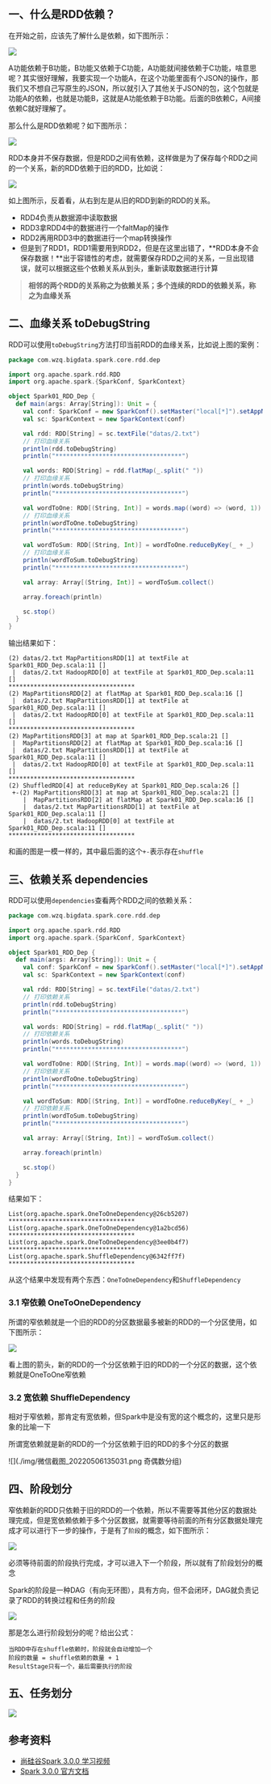 


## 一、什么是RDD依赖？

在开始之前，应该先了解什么是依赖，如下图所示：

![](./img/微信截图_20220506101344.png)

A功能依赖于B功能，B功能又依赖于C功能，A功能就间接依赖于C功能，啥意思呢？其实很好理解，我要实现一个功能A，在这个功能里面有个JSON的操作，那我们又不想自己写原生的JSON，所以就引入了其他关于JSON的包，这个包就是功能A的依赖，也就是功能B，这就是A功能依赖于B功能。后面的B依赖C，A间接依赖C就好理解了。



那么什么是RDD依赖呢？如下图所示：

![](./img/微信截图_20220506102519.png)

RDD本身并不保存数据，但是RDD之间有依赖，这样做是为了保存每个RDD之间的一个关系，新的RDD依赖于旧的RDD，比如说：

![](./img/微信截图_20220506102648.png)

如上图所示，反着看，从右到左是从旧的RDD到新的RDD的关系。

- RDD4负责从数据源中读取数据
- RDD3拿RDD4中的数据进行一个faltMap的操作
- RDD2再用RDD3中的数据进行一个map转换操作
- 但是到了RDD1，RDD1需要用到RDD2，但是在这里出错了，**RDD本身不会保存数据！**出于容错性的考虑，就需要保存RDD之间的关系，一旦出现错误，就可以根据这些个依赖关系从到头，重新读取数据进行计算

> **相邻的两个RDD的关系称之为依赖关系；多个连续的RDD的依赖关系，称之为血缘关系**

## 二、血缘关系 toDebugString

RDD可以使用`toDebugString`方法打印当前RDD的血缘关系，比如说上图的案例：

```scala
package com.wzq.bigdata.spark.core.rdd.dep

import org.apache.spark.rdd.RDD
import org.apache.spark.{SparkConf, SparkContext}

object Spark01_RDD_Dep {
  def main(args: Array[String]): Unit = {
    val conf: SparkConf = new SparkConf().setMaster("local[*]").setAppName("dep")
    val sc: SparkContext = new SparkContext(conf)

    val rdd: RDD[String] = sc.textFile("datas/2.txt")
    // 打印血缘关系
    println(rdd.toDebugString)
    println("***********************************")

    val words: RDD[String] = rdd.flatMap(_.split(" "))
    // 打印血缘关系
    println(words.toDebugString)
    println("***********************************")

    val wordToOne: RDD[(String, Int)] = words.map((word) => (word, 1))
    // 打印血缘关系
    println(wordToOne.toDebugString)
    println("***********************************")

    val wordToSum: RDD[(String, Int)] = wordToOne.reduceByKey(_ + _)
    // 打印血缘关系
    println(wordToSum.toDebugString)
    println("***********************************")

    val array: Array[(String, Int)] = wordToSum.collect()

    array.foreach(println)

    sc.stop()
  }
}
```

输出结果如下：

```
(2) datas/2.txt MapPartitionsRDD[1] at textFile at Spark01_RDD_Dep.scala:11 []
 |  datas/2.txt HadoopRDD[0] at textFile at Spark01_RDD_Dep.scala:11 []
***********************************
(2) MapPartitionsRDD[2] at flatMap at Spark01_RDD_Dep.scala:16 []
 |  datas/2.txt MapPartitionsRDD[1] at textFile at Spark01_RDD_Dep.scala:11 []
 |  datas/2.txt HadoopRDD[0] at textFile at Spark01_RDD_Dep.scala:11 []
***********************************
(2) MapPartitionsRDD[3] at map at Spark01_RDD_Dep.scala:21 []
 |  MapPartitionsRDD[2] at flatMap at Spark01_RDD_Dep.scala:16 []
 |  datas/2.txt MapPartitionsRDD[1] at textFile at Spark01_RDD_Dep.scala:11 []
 |  datas/2.txt HadoopRDD[0] at textFile at Spark01_RDD_Dep.scala:11 []
***********************************
(2) ShuffledRDD[4] at reduceByKey at Spark01_RDD_Dep.scala:26 []
 +-(2) MapPartitionsRDD[3] at map at Spark01_RDD_Dep.scala:21 []
    |  MapPartitionsRDD[2] at flatMap at Spark01_RDD_Dep.scala:16 []
    |  datas/2.txt MapPartitionsRDD[1] at textFile at Spark01_RDD_Dep.scala:11 []
    |  datas/2.txt HadoopRDD[0] at textFile at Spark01_RDD_Dep.scala:11 []
***********************************
```

和画的图是一模一样的，其中最后面的这个`+-`表示存在`shuffle`



## 三、依赖关系 dependencies

RDD可以使用`dependencies`查看两个RDD之间的依赖关系：

```scala
package com.wzq.bigdata.spark.core.rdd.dep

import org.apache.spark.rdd.RDD
import org.apache.spark.{SparkConf, SparkContext}

object Spark01_RDD_Dep {
  def main(args: Array[String]): Unit = {
    val conf: SparkConf = new SparkConf().setMaster("local[*]").setAppName("dep")
    val sc: SparkContext = new SparkContext(conf)

    val rdd: RDD[String] = sc.textFile("datas/2.txt")
    // 打印依赖关系
    println(rdd.toDebugString)
    println("***********************************")

    val words: RDD[String] = rdd.flatMap(_.split(" "))
    // 打印依赖关系
    println(words.toDebugString)
    println("***********************************")

    val wordToOne: RDD[(String, Int)] = words.map((word) => (word, 1))
    // 打印依赖关系
    println(wordToOne.toDebugString)
    println("***********************************")

    val wordToSum: RDD[(String, Int)] = wordToOne.reduceByKey(_ + _)
    // 打印依赖关系
    println(wordToSum.toDebugString)
    println("***********************************")

    val array: Array[(String, Int)] = wordToSum.collect()

    array.foreach(println)

    sc.stop()
  }
}
```

结果如下：

```
List(org.apache.spark.OneToOneDependency@26cb5207)
***********************************
List(org.apache.spark.OneToOneDependency@1a2bcd56)
***********************************
List(org.apache.spark.OneToOneDependency@3ee0b4f7)
***********************************
List(org.apache.spark.ShuffleDependency@6342ff7f)
***********************************
```

从这个结果中发现有两个东西：`OneToOneDependency`和`ShuffleDependency`

### 3.1 窄依赖 OneToOneDependency

所谓的窄依赖就是一个旧的RDD的分区数据最多被新的RDD的一个分区使用，如下图所示：

![](./img/微信截图_20220506134740.png)

看上图的箭头，新的RDD的一个分区依赖于旧的RDD的一个分区的数据，这个依赖就是OneToOne窄依赖

### 3.2 宽依赖 ShuffleDependency

相对于窄依赖，那肯定有宽依赖，但Spark中是没有宽的这个概念的，这里只是形象的比喻一下

所谓宽依赖就是新的RDD的一个分区依赖于旧的RDD的多个分区的数据

![](./img/微信截图_20220506135031.png 奇偶数分组)



## 四、阶段划分

窄依赖新的RDD只依赖于旧的RDD的一个依赖，所以不需要等其他分区的数据处理完成，但是宽依赖依赖于多个分区数据，就需要等待前面的所有分区数据处理完成才可以进行下一步的操作，于是有了`阶段`的概念，如下图所示：

![](./img/微信截图_20220506141902.png)

必须等待前面的阶段执行完成，才可以进入下一个阶段，所以就有了阶段划分的概念

Spark的阶段是一种DAG（有向无环图），具有方向，但不会闭环，DAG就负责记录了RDD的转换过程和任务的阶段

![](./img/微信截图_20220506142110.png)



那是怎么进行阶段划分的呢？给出公式：

```
当RDD中存在shuffle依赖时，阶段就会自动增加一个
阶段的数量 = shuffle依赖的数量 + 1
ResultStage只有一个，最后需要执行的阶段
```



## 五、任务划分

![](./img/微信截图_20220506143602.png)



## 参考资料

- [尚硅谷Spark 3.0.0 学习视频](https://www.bilibili.com/video/BV11A411L7CK)
- [Spark 3.0.0 官方文档](https://spark.apache.org/docs/3.0.0/)

